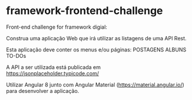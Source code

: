 # framework-frontend-challenge
Front-end challenge for framework digial:

Construa uma aplicação Web que irá utilizar as listagens de uma API Rest.

Esta aplicação deve conter os menus e/ou páginas:
POSTAGENS
ALBUNS
TO-DOs

A API a ser utilizada está publicada em https://jsonplaceholder.typicode.com/

Utilizar Angular 8 junto com Angular Material (https://material.angular.io/) para desenvolver a aplicação.

